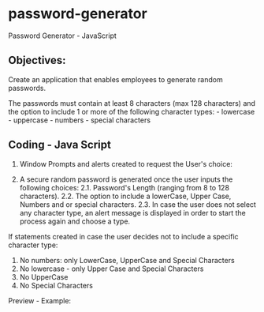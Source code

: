 # password-generator
Password Generator - JavaScript

## Objectives:
Create an application that enables employees to generate random passwords. 

The passwords must contain at least 8 characters (max 128 characters) and the option to include 1 or more of the following character types:
    - lowercase
    - uppercase
    - numbers
    - special characters


## Coding - Java Script

1. Window Prompts and alerts created to request the User's choice:

2. A secure random password is generated once the user inputs the following choices:
2.1. Password's Length (ranging from 8 to 128 characters).
2.2. The option to include a lowerCase, Upper Case, Numbers and or special characters.
2.3. In case the user does not select any character type, an alert message is displayed in order to start the process again and choose a type.


If statements created in case the user decides not to include a specific character type:

1. No numbers: only LowerCase, UpperCase and Special Characters
2. No lowercase - only Upper Case and Special Characters
3. No UpperCase
4. No Special Characters

Preview - Example:








